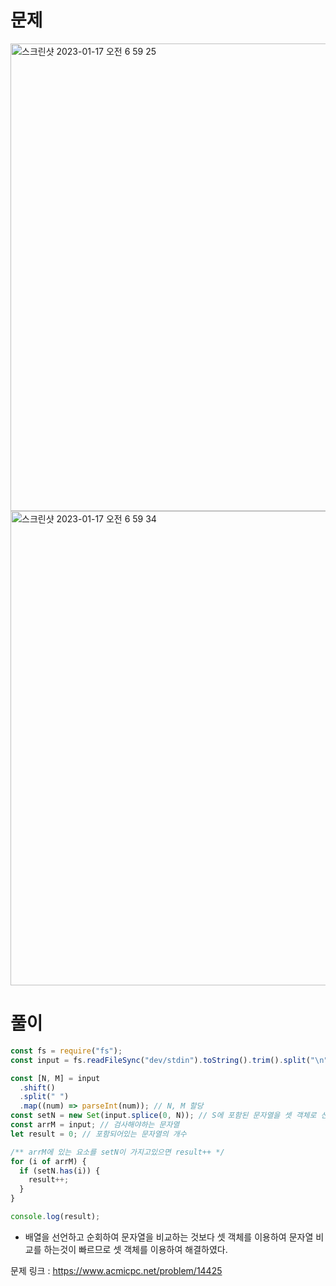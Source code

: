 # 문제

<img width="748" alt="스크린샷 2023-01-17 오전 6 59 25" src="https://user-images.githubusercontent.com/103481518/212771739-28636c32-3a82-4b16-a67f-844b5387af16.png">
<img width="759" alt="스크린샷 2023-01-17 오전 6 59 34" src="https://user-images.githubusercontent.com/103481518/212771742-c1ea6a42-236c-4a74-b235-bb75a10e4463.png">



# 풀이

```javascript
const fs = require("fs");
const input = fs.readFileSync("dev/stdin").toString().trim().split("\n");

const [N, M] = input
  .shift()
  .split(" ")
  .map((num) => parseInt(num)); // N, M 할당
const setN = new Set(input.splice(0, N)); // S에 포함된 문자열을 셋 객체로 선언
const arrM = input; // 검사해야하는 문자열
let result = 0; // 포함되어있는 문자열의 개수

/** arrM에 있는 요소를 setN이 가지고있으면 result++ */
for (i of arrM) {
  if (setN.has(i)) {
    result++;
  }
}

console.log(result);
```

- 배열을 선언하고 순회하여 문자열을 비교하는 것보다 셋 객체를 이용하여 문자열 비교를 하는것이 빠르므로 셋 객체를 이용하여 해결하였다.

문제 링크 : https://www.acmicpc.net/problem/14425
